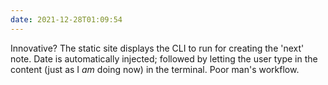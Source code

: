 ```yaml
---
date: 2021-12-28T01:09:54
---
```



Innovative? The static site displays the CLI to run for creating the 'next' note. Date is automatically injected; followed by letting the user type in the content (just as I *am* doing now) in the terminal. Poor man's workflow.
